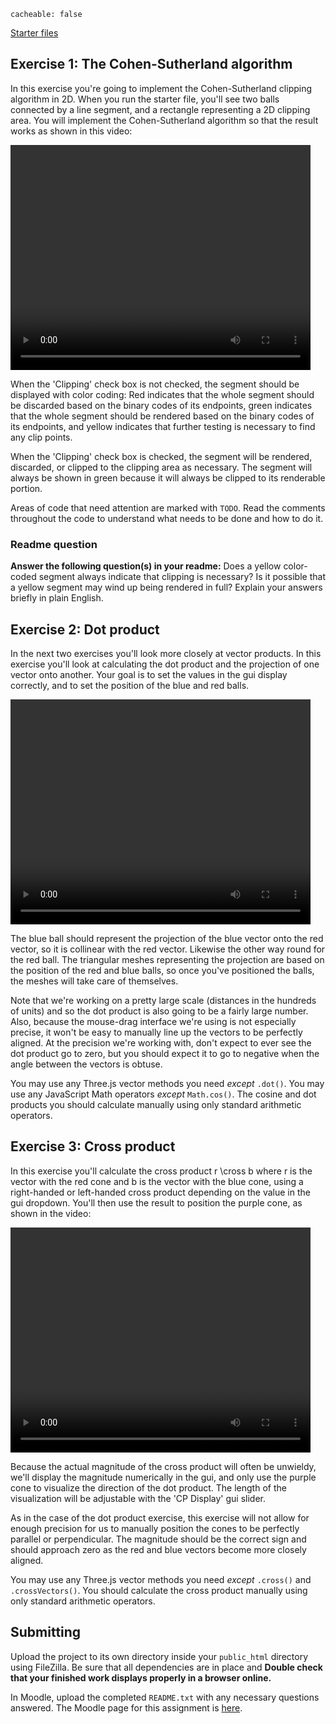 ```
cacheable: false
```

[Starter files](/~tmullen/secure/f17cg/cs315-hw4.zip)

## Exercise 1: The Cohen-Sutherland algorithm

In this exercise you're going to implement the Cohen-Sutherland clipping algorithm in 2D. When you run the starter file, you'll see two balls connected by a line segment, and a rectangle representing a 2D clipping area. You will implement the Cohen-Sutherland algorithm so that the result works as shown in this video:

<video width="480" height="360" controls>
  <source src="/~tmullen/images/cg/cohenSutherland.ogv" type="video/ogg;" codecs="theora, vorbis">
Your browser does not support the video tag.
</video>

When the 'Clipping' check box is not checked, the segment should be displayed with color coding: Red indicates that the whole segment should be discarded based on the binary codes of its endpoints, green indicates that the whole segment should be rendered based on the binary codes of its endpoints, and yellow indicates that further testing is necessary to find any clip points.

When the 'Clipping' check box is checked, the segment will be rendered, discarded, or clipped to the clipping area as necessary. The segment will always be shown in green because it will always be clipped to its renderable portion. 

Areas of code that need attention are marked with `TODO`. Read the comments throughout the code to understand what needs to be done and how to do it. 

### Readme question

**Answer the following question(s) in your readme:** Does a yellow color-coded segment always indicate that clipping is necessary? Is it possible that a yellow segment may wind up being rendered in full? Explain your answers briefly in plain English. 

## Exercise 2: Dot product

In the next two exercises you'll look more closely at vector products. In this exercise you'll look at calculating the dot product and the projection of one vector onto another. Your goal is to set the values in the gui display correctly, and to set the position of the blue and red balls. 

<video width="480" height="360" controls>
  <source src="/~tmullen/images/cg/dotProduct.ogv" type="video/ogg;" codecs="theora, vorbis">
Your browser does not support the video tag.
</video>


The blue ball should represent the projection of the blue vector onto the red vector, so it is collinear with the red vector. Likewise the other way round for the red ball. The triangular meshes representing the projection are based on the position of the red and blue balls, so once you've positioned the balls, the meshes will take care of themselves.  

Note that we're working on a pretty large scale (distances in the hundreds of units) and so the dot product is also going to be a fairly large number. Also, because the mouse-drag interface we're using is not especially precise, it won't be easy to manually line up the vectors to be perfectly aligned. At the precision we're working with, don't expect to ever see the dot product go to zero, but you should expect it to go to negative when the angle between the vectors is obtuse.  

You may use any Three.js vector methods you need *except* `.dot()`. You may use any JavaScript Math operators *except* `Math.cos()`. The cosine and dot products you should calculate manually using only standard arithmetic operators. 

## Exercise 3: Cross product

In this exercise you'll calculate the cross product <span class="latex">r \cross b</span> where r is the vector with the red cone and b is the vector with the blue cone, using a right-handed or left-handed cross product depending on the value in the gui dropdown. You'll then use the result to position the purple cone, as shown in the video:

<video width="480" height="360" controls>
  <source src="/~tmullen/images/cg/crossProduct.ogv" type="video/ogg;" codecs="theora, vorbis">
Your browser does not support the video tag.
</video>

Because the actual magnitude of the cross product will often be unwieldy, we'll display the magnitude numerically in the gui, and only use the purple cone to visualize the direction of the dot product. The length of the visualization will be adjustable with the 'CP Display' gui slider. 

As in the case of the dot product exercise, this exercise will not allow for enough precision for us to manually position the cones to be perfectly parallel or perpendicular. The magnitude should be the correct sign and should approach zero as the red and blue vectors become more closely aligned. 

You may use any Three.js vector methods you need *except* `.cross()` and `.crossVectors()`. You should calculate the cross product manually using only standard arithmetic operators. 

## Submitting

Upload the project to its own directory inside your `public_html` directory using FileZilla. Be sure that all dependencies are in place and **Double check that your finished work displays properly in a browser online.** 

In Moodle, upload the completed `README.txt` with any necessary questions answered.
The Moodle page for this assignment is [here](https://moodle.pugetsound.edu/moodle/mod/assign/view.php?id=407320).